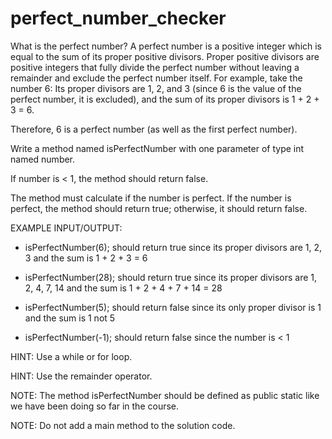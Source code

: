 # perfect_number_checker
What is the perfect number?
A perfect number is a positive integer which is equal to the sum of its proper positive divisors.
Proper positive divisors are positive integers that fully divide the perfect number without leaving a remainder and exclude the perfect number itself.
For example, take the number 6:
Its proper divisors are 1, 2, and 3 (since 6 is the value of the perfect number, it is excluded), and the sum of its proper divisors is 1 + 2 + 3 = 6. 

Therefore, 6 is a perfect number (as well as the first perfect number).


Write a method named isPerfectNumber with one parameter of type int named number. 

If number is < 1, the method should return false.

The method must calculate if the number is perfect. If the number is perfect, the method should return true; otherwise, it should return false.


EXAMPLE INPUT/OUTPUT:

* isPerfectNumber(6); should return true since its proper divisors are 1, 2, 3 and the sum is 1 + 2 + 3 = 6

* isPerfectNumber(28); should return true since its proper divisors are 1, 2, 4, 7, 14 and the sum is 1 + 2 + 4 + 7 + 14 = 28

* isPerfectNumber(5); should return false since its only proper divisor is 1 and the sum is 1 not 5

* isPerfectNumber(-1); should return false since the number is < 1


HINT: Use a while or for loop.

HINT: Use the remainder operator.

NOTE: The method isPerfectNumber should be defined as public static like we have been doing so far in the course.

NOTE: Do not add a main method to the solution code.
